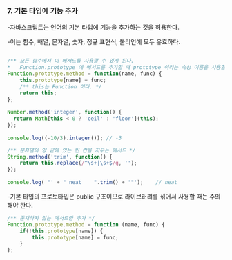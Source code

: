 ### 7. 기본 타입에 기능 추가

-자바스크립트는 언어의 기본 타입에 기능을 추가하는 것을 허용한다.

-이는 함수, 배열, 문자열, 숫자, 정규 표현식, 불리언에 모두 유효하다.

```javascript 1.8

/** 모든 함수에서 이 메서드를 사용할 수 있게 된다.
*   Function.prototype 에 메서드를 추가할 때 prototype 이라는 속성 이름을 사용할 필요가 없어진다. */
Function.prototype.method = function(name, func) {
    this.prototype[name] = func;
    /** this는 Function 이다. */
    return this;
};
    
Number.method('integer', function() {
  return Math[this < 0 ? 'ceil' : 'floor'](this);
});
    
console.log((-10/3).integer()); // -3
```
```javascript 1.8
/** 문자열의 양 끝에 있는 빈 칸을 지우는 메서드 */
String.method('trim', function() {
    return this.replace(/^\s+|\s+$/g, '');  
});
    
console.log('"' + " neat    ".trim() + '"');    // neat
```
-기본 타입의 프로토타입은 public 구조이므로 라이브러리를 섞어서 사용할 때는 주의해야 한다.

```javascript 1.8
/** 존재하지 않는 메서드만 추가 */
Function.prototype.method = function (name, func) {
    if(!this.prototype[name]) {
        this.prototype[name] = func;
    }
};
```